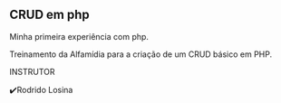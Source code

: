 

## CRUD em php

Minha primeira experiência com php.

Treinamento da Alfamídia para a criação de um CRUD básico em PHP.

INSTRUTOR 

✔️Rodrido Losina
